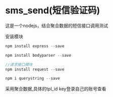 # sms_send(短信验证码)
这是一个nodejs，结合聚合数据的短信接口调用测试



安装模块

~~~js
npm install express --save

npm install bodyparser --save

//请求接口模块
npm install request --save

npm i querystring --save
~~~

采用聚合数据,具体的tpl_id key登录自己的账号查看